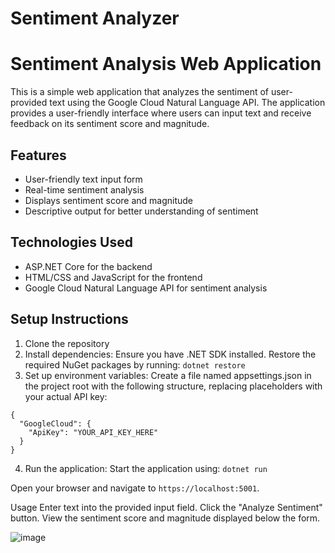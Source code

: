 # Sentiment Analyzer

# Sentiment Analysis Web Application

This is a simple web application that analyzes the sentiment of user-provided text using the Google Cloud Natural Language API. The application provides a user-friendly interface where users can input text and receive feedback on its sentiment score and magnitude.

## Features

- User-friendly text input form
- Real-time sentiment analysis
- Displays sentiment score and magnitude
- Descriptive output for better understanding of sentiment

## Technologies Used

- ASP.NET Core for the backend
- HTML/CSS and JavaScript for the frontend
- Google Cloud Natural Language API for sentiment analysis

## Setup Instructions
1. Clone the repository
2. Install dependencies: Ensure you have .NET SDK installed. Restore the required NuGet packages by running:
  ```dotnet restore```
3. Set up environment variables: Create a file named appsettings.json in the project root with the following structure, replacing placeholders with your actual API key:
```
{
  "GoogleCloud": {
    "ApiKey": "YOUR_API_KEY_HERE"
  }
}
```
4. Run the application: Start the application using:
```dotnet run```

Open your browser and navigate to ```https://localhost:5001```.

Usage
Enter text into the provided input field.
Click the "Analyze Sentiment" button.
View the sentiment score and magnitude displayed below the form.

![image](https://github.com/user-attachments/assets/a8d97e41-5bab-45da-9a64-8b11e2f41f6d)

